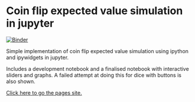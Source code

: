 # Coin flip expected value simulation in jupyter

[![Binder](https://mybinder.org/badge_logo.svg)](https://mybinder.org/v2/gh/adamdoescode/coin-flip-EV-demonstration/master)

Simple implementation of coin flip expected value simulation using ipython and ipywidgets in jupyter.

Includes a development notebook and a finalised notebook with interactive sliders and graphs. A failed attempt at doing this for dice with buttons is also shown.

[Click here to go the pages site.](https://adamdoescode.github.io/coin-flip-EV-demonstration/)
